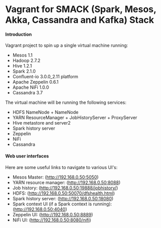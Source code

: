 Vagrant for SMACK (Spark, Mesos, Akka, Cassandra and Kafka) Stack
==================================

#### Introduction

Vagrant project to spin up a single virtual machine running:

* Mesos 1.1
* Hadoop 2.7.2
* Hive 1.2.1
* Spark 2.1.0
* Confluent-io 3.0.0_2.11 platform 
* Apache Zeppelin 0.6.1
* Apache NiFi 1.0.0
* Cassandra 3.7

The virtual machine will be running the following services:

* HDFS NameNode + NameNode
* YARN ResourceManager + JobHistoryServer + ProxyServer
* Hive metastore and server2
* Spark history server
* Zeppelin
* NiFi
* Cassandra

#### Web user interfaces

Here are some useful links to navigate to various UI's:

* Mesos Master:  (http://192.168.0.50:5050)
* YARN resource manager:  (http://192.168.0.50:8088)
* Job history:  (http://192.168.0.50:19888/jobhistory/)
* HDFS: (http://192.168.0.50:50070/dfshealth.html)
* Spark history server: (http://192.168.0.50:18080)
* Spark context UI (if a Spark context is running): (http://192.168.0.50:4040)
* Zeppelin UI: (http://192.168.0.50:8889)
* NiFi UI: (http://192.168.0.50:8080/nifi)

